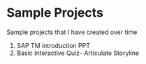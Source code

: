 # Sample Projects
Sample projects that I have created over time
1. SAP TM introduction PPT
2. Basic Interactive Quiz- Articulate Storyline
